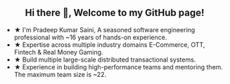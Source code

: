 
<h2 align="center">Hi there 👋, Welcome to my GitHub page!</h2>
<ul>
  <li> ★ I'm Pradeep Kumar Saini, A seasoned software engineering professional with ~16 years of hands-on experience. </li>
  <li> ★ Expertise across multiple industry domains E-Commerce, OTT, Fintech & Real Money Gaming.</li>
  <li> ★ Build multiple large-scale distributed transactional systems.</li>
  <li> ★ Experience in building high-performance teams and mentoring them. The maximum team size is ~22.</li>
  </ul> 
  

